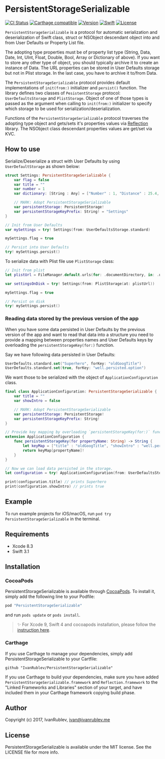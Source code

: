 # PersistentStorageSerializable

[![CI Status](http://img.shields.io/travis/IvanRublev/PersistentStorageSerializable.svg?style=flat)](https://travis-ci.org/IvanRublev/PersistentStorageSerializable)
[![Carthage compatible](https://img.shields.io/badge/Carthage-compatible-4BC51D.svg?style=flat)](https://github.com/Carthage/Carthage)
[![Version](https://img.shields.io/cocoapods/v/PersistentStorageSerializable.svg?style=flat)](http://cocoapods.org/pods/PersistentStorageSerializable)
[![Swift](https://img.shields.io/badge/Swift-3.1-orange.svg?style=flat)](https://img.shields.io/badge/Swift-3.1-orange.svg?style=flat)
[![License](https://img.shields.io/cocoapods/l/PersistentStorageSerializable.svg?style=flat)](http://cocoapods.org/pods/PersistentStorageSerializable)

`PersistentStorageSerializable` is a protocol for automatic serialization and deserialization of Swift class, struct or NSObject descendant object into and from User Defaults or Property List file.

The adopting type properties must be of property list type (String, Data, Date, Int, UInt, Float, Double, Bool, Array or Dictionary of above). If you want to store any other type of object, you should typically archive it to create an instance of Data. The URL properties can be stored in User Defaults storage but not in Plist storage. In the last case, you have to archive it to/from Data.

The `PersistentStorageSerializable` protocol provides default implementations of `init(from:)` initializer and `persist()` function. The library defines two classes of `PesistentStorage` protocol: `UserDefaultsStorage` and `PlistStorage`. Object of one of those types is passed as the argument when calling to `init(from:)` initializer to specify which storage to be used for serialization/deserialization.

Functions of the `PersistentStorageSerializable` protocol traverses the adopting type object and gets/sets it's properties values via [Reflection](https://github.com/Zewo/Reflection) library. The NSObject class descendant properties values are get/set via KVC.

## How to use

Serialize/Deserialize a struct with User Defaults by using `UserDefaultStorage` as shown below:

```swift
struct Settings: PersistentStorageSerializable {
    var flag = false
    var title = ""
    var number = 1
    var dictionary: [String : Any] = ["Number" : 1, "Distance" : 25.4, "Label" : "Hello"]

    // MARK: Adopt PersistentStorageSerializable
    var persistentStorage: PersistentStorage!
    var persistentStorageKeyPrefix: String! = "Settings"
}

// Init from User Defaults
var mySettings = try! Settings(from: UserDefaultsStorage.standard)

mySettings.flag = true

// Persist into User Defaults
try! mySettings.persist()
```

To serialize data with Plist file use `PlistStorage` class:

```swift
// Init from plist
let plistUrl = FileManager.default.urls(for: .documentDirectory, in: .userDomainMask).last!.appendingPathComponent("storage.plist")

var settingsOnDisk = try! Settings(from: PlistStorage(at: plistUrl))

mySettings.flag = true

// Persist on disk
try! mySettings.persist()
```

### Reading data stored by the previous version of the app

When you have some data persisted in User Defaults by the previous version of the app and want to read that data into a structure you need to provide a mapping between properties names and User Defaults keys by overloading the `persistentStorageKey(for:)` function.

Say we have following data persisted in User Defaults:

```swift
UserDefaults.standard.set("Superhero", forKey: "oldGoogTitle")
UserDefaults.standard.set(true, forKey: "well.persisted.option")
```

We want those to be serialized with the object of `ApplicationConfiguration` class.

```swift
final class ApplicationConfiguration: PersistentStorageSerializable {
    var title = ""
    var showIntro = false

    // MARK: Adopt PersistentStorageSerializable
    var persistentStorage: PersistentStorage!
    var persistentStorageKeyPrefix: String!
}

// Provide key mapping by overloading `persistentStorageKey(for:)` function.
extension ApplicationConfiguration {
    func persistentStorageKey(for propertyName: String) -> String {
        let keyMap = ["title" : "oldGoogTitle", "showIntro" : "well.persisted.option"]
        return keyMap[propertyName]!
    }
}

// Now we can load data persisted in the storage.
let configuration = try! ApplicationConfiguration(from: UserDefaultsStorage.standard)

print(configuration.title) // prints Superhero
print(configuration.showIntro) // prints true
```

## Example

To run example projects for iOS/macOS, run `pod try PersistentStorageSerializable` in the terminal.

## Requirements

- Xcode 8.3
- Swift 3.1

## Installation

### CocoaPods

PersistentStorageSerializable is available through [CocoaPods](http://cocoapods.org). To install it, simply add the following line to your Podfile:

```ruby
pod "PersistentStorageSerializable"
```

and run `pods update` or `pods install`.

> :sparkles: For Xcode 9, Swift 4 and cocoapods installation, please follow the [instruction here](https://github.com/IvanRublev/PersistentStorageSerializable/issues/2#issuecomment-332145439).

### Carthage

If you use Carthage to manage your dependencies, simply add PersistentStorageSerializable to your Cartfile:

```
github "IvanRublev/PersistentStorageSerializable"
```

If you use Carthage to build your dependencies, make sure you have added `PersistentStorageSerializable.framework` and `Reflection.framework` to the "Linked Frameworks and Libraries" section of your target, and have included them in your Carthage framework copying build phase.

## Author

Copyright (c) 2017, IvanRublev, ivan@ivanrublev.me

## License

PersistentStorageSerializable is available under the MIT license. See the LICENSE file for more info.
